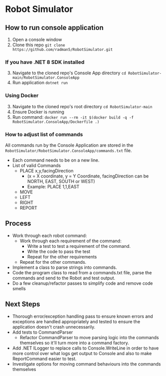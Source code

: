 # Robot Simulator
## How to run console application
1. Open a console window
2. Clone this repo `git clone https://github.com/radman5/RobotSimulator.git`

### If you have .NET 8 SDK installed
3. Navigate to the cloned repo's Console App directory `cd RobotSimulator-main/RobotSimulator.ConsoleApp`
4. Run application `dotnet run`
### Using Docker
3. Navigate to the cloned repo's root  directory `cd RobotSimulator-main`
4. Ensure Docker is running
5. Run command: `docker run --rm -it $(docker build -q -f RobotSimulator.ConsoleApp/Dockerfile .)`
### How to adjust list of commands
All commands run by the Console Application are stored in the `RobotSimulator/RobotSimulator.ConsoleApp/commands.txt` file.
- Each command needs to be on a new line.
- List of valid Commands
	- PLACE x,y,facingDirection 
		- (x = X coordinate, y = Y Coordinate, facingDirection can be NORTH, EAST, SOUTH or WEST)
		- Example: PLACE 1,1,EAST
	- MOVE
	- LEFT
	- RIGHT
	- REPORT
## Process
 - Work through each robot command:
	 - Work through each requirement of the command:
		 - Write a test to test a requirement of the command.
		 - Write the code to pass the test
		 - Repeat for the other requirements
	 - Repeat for the other commands.
 - Implement a class to parse strings into commands.
 - Code the program class to read from a commands.txt file, parse the commands and send to the Robot and test output.
 - Do a few cleanup/refactor passes to simplify code and remove code smells

## Next Steps
 - Thorough error/exception handling pass to ensure known errors and exceptions are handled appropriately and tested to ensure the application doesn't crash unnecessarily.
 - Add tests to CommandParser
	 - Refactor CommandParser to move parsing logic into the commands themselves so it'll turn more into a command factory.
 - Add .NET ILogger to replace calls to Console.WriteLine in order to have more control over what logs get output to Console and also to make ReportCommand easier to test.
 - Investigate options for moving command behaviours into the commands themselves
